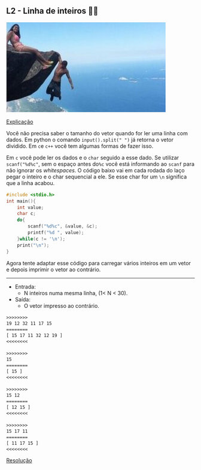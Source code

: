 ## L2 - Linha de inteiros 🎥💎

![]( __cover.jpg)

[Explicação](https://youtu.be/r44oGh6gVU0)

Você não precisa saber o tamanho do vetor quando for ler uma linha com dados. Em python o comando `input().split(" ")` já retorna o vetor dividido. Em `c`e `c++` você tem algumas formas de fazer isso.

Em `c` você pode ler os dados e o `char` seguido a esse dado. Se utilizar `scanf("%d%c"`, sem o espaço antes do`%c` você está informando ao `scanf` para não ignorar os _whitespaces_. O código baixo vai em cada rodada do laço pegar o inteiro e o char sequencial a ele. Se esse char for um `\n` significa que a linha acabou.

```c
#include <stdio.h>
int main(){
    int value;
    char c;
    do{
        scanf("%d%c", &value, &c);
        printf("%d ", value);
    }while(c != '\n');
    print("\n");
}
```

Agora tente adaptar esse código para carregar vários inteiros em um vetor e depois imprimir o vetor ao contrário.

___
- Entrada:
    - N inteiros numa mesma linha, (1< N < 30).
- Saída:
    - O vetor impresso ao contrário.

```
>>>>>>>>
19 12 32 11 17 15
========
[ 15 17 11 32 12 19 ]
<<<<<<<<

>>>>>>>>
15
========
[ 15 ]
<<<<<<<<

>>>>>>>>
15 12
========
[ 12 15 ]
<<<<<<<<

>>>>>>>>
15 17 11
========
[ 11 17 15 ]
<<<<<<<<

```

[Resolução](https://youtu.be/r44oGh6gVU0)